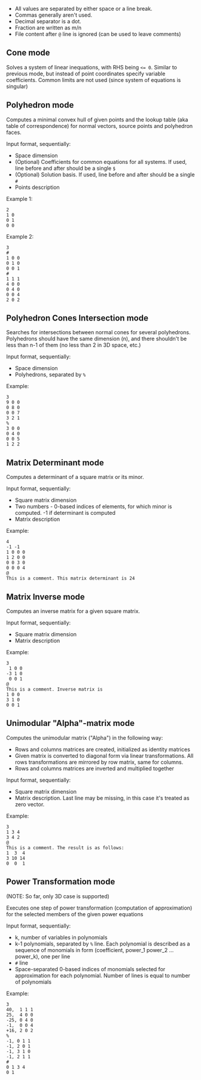 * All values are separated by either space or a line break.
* Commas generally aren't used.
* Decimal separator is a dot.
* Fraction are written as m/n
* File content after `@` line is ignored (can be used to leave comments)



Cone mode
---------

Solves a system of linear inequations, with RHS being `<= 0`.
Similar to previous mode, but instead of point coordinates specify variable coefficients.
Common limits are not used (since system of equations is singular)



Polyhedron mode
---------------

Computes a minimal convex hull of given points
and the lookup table (aka table of correspondence) for normal vectors, source points and polyhedron faces.

Input format, sequentially:

* Space dimension
* (Optional) Coefficients for common equations for all systems.
If used, line before and after should be a single `$`
* (Optional) Solution basis.
If used, line before and after should be a single `#`
* Points description

Example 1:
```
2
1 0
0 1
0 0
```
Example 2:
```
3
#
1 0 0
0 1 0
0 0 1
#
1 1 1
4 0 0
0 4 0
0 0 4
2 0 2
```



Polyhedron Cones Intersection mode
----------------------------------

Searches for intersections between normal cones for several polyhedrons.
Polyhedrons should have the same dimension (n), and there shouldn't be less than n-1 of them
(no less than 2 in 3D space, etc.)

Input format, sequentially:

* Space dimension
* Polyhedrons, separated by `%`

Example:
```
3
9 0 0
0 8 0
0 0 7
3 2 1
%
3 0 0
0 4 0
0 0 5
1 2 2
```



Matrix Determinant mode
-----------------------

Computes a determinant of a square matrix or its minor.

Input format, sequentially:

* Square matrix dimension
* Two numbers - 0-based indices of elements, for which minor is computed.
-1 if determinant is computed
* Matrix description

Example:
```
4
-1 -1
1 0 0 0
1 2 0 0
0 0 3 0
0 0 0 4
@
This is a comment. This matrix determinant is 24
```


Matrix Inverse mode
-------------------

Computes an inverse matrix for a given square matrix.

Input format, sequentially:

* Square matrix dimension
* Matrix description

Example:
```
3
 1 0 0
-3 1 0
 0 0 1
@
This is a comment. Inverse matrix is
1 0 0
3 1 0
0 0 1
```



Unimodular "Alpha"-matrix mode
------------------------------

Computes the unimodular matrix ("Alpha") in the following way:

* Rows and columns matrices are created, initialized as identity matrices
* Given matrix is converted to diagonal form via linear transformations.
All rows transformations are mirrored by row matrix, same for columns.
* Rows and columns matrices are inverted and multiplied together

Input format, sequentially:

* Square matrix dimension
* Matrix description.
Last line may be missing, in this case it's treated as zero vector.

Example:
```
3
1 3 4
3 4 2
@
This is a comment. The result is as follows:
1  3  4
3 10 14
0  0  1
```



Power Transformation mode
-------------------------

(NOTE: So far, only 3D case is supported)

Executes one step of power transformation (computation of approximation)
for the selected members of the given power equations

Input format, sequentially:

* k, number of variables in polynomials
* k-1 polynomials, separated by `%` line. Each polynomial is described as a sequence of monomials in form
(coefficient, power_1 power_2 ... power_k), one per line
* `#` line
* Space-separated 0-based indices of monomials selected for approximation for each polynomial.
Number of lines is equal to number of polynomials

Example:
```
3
40,  1 1 1
25,  4 0 0
-25, 0 4 0
-1,  0 0 4
+16, 2 0 2
%
-1, 0 1 1
-1, 2 0 1
-1, 3 1 0
-1, 2 1 1
#
0 1 3 4
0 1
```
